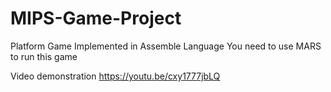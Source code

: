 # MIPS-Game-Project
Platform Game Implemented in Assemble Language
You need to use MARS to run this game

Video demonstration
https://youtu.be/cxy1777jbLQ
